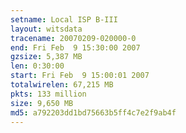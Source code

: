 ```yaml
---
setname: Local ISP B-III
layout: witsdata
tracename: 20070209-020000-0
end: Fri Feb  9 15:30:00 2007
gzsize: 5,387 MB
len: 0:30:00
start: Fri Feb  9 15:00:01 2007
totalwirelen: 67,215 MB
pkts: 133 million
size: 9,650 MB
md5: a792203dd1bd75663b5ff4c7e2f9ab4f
---
```

